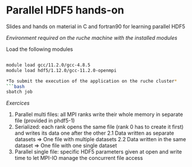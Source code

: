 # Parallel HDF5 hands-on
Slides and hands on material in C and fortran90 for learning parallel HDF5


*Environment required on the ruche machine with the installed modules*

Load the following modules
```bash

module load gcc/11.2.0/gcc-4.8.5
module load hdf5/1.12.0/gcc-11.2.0-openmpi

*To submit the execution of the application on the ruche cluster*
```bash
sbatch job
```


*Exercices*
1. Parallel multi files: all MPI ranks write their whole memory in separate file (provided in phdf5-1)
2. Serialized: each rank opens the same file (rank 0 has to create it first) and writes its data one after the other
  2.1 Data written as separate datasets => One file with multiple datasets
  2.2 Data written in the same dataset => One file with one single dataset
3. Parallel single file: specific HDF5 parameters given at open and write time to let MPI-IO manage the concurrent file access
